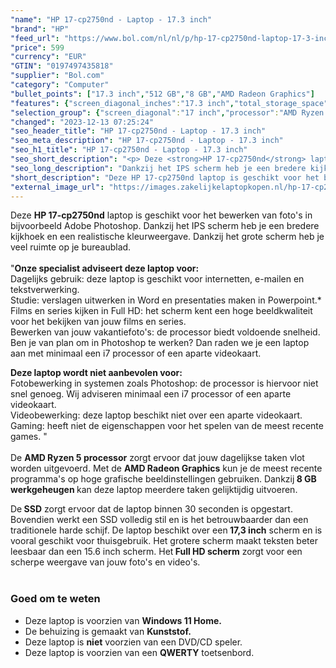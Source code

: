 ```yaml
---
"name": "HP 17-cp2750nd - Laptop - 17.3 inch"
"brand": "HP"
"feed_url": "https://www.bol.com/nl/nl/p/hp-17-cp2750nd-laptop-17-3-inch/9300000148505346"
"price": 599
"currency": "EUR"
"GTIN": "0197497435818"
"supplier": "Bol.com"
"category": "Computer"
"bullet_points": ["17.3 inch","512 GB","8 GB","AMD Radeon Graphics"]
"features": {"screen_diagonal_inches":"17.3 inch","total_storage_space":"512 GB","memory_size":"8 GB","graphics_card":"AMD Radeon Graphics"}
"selection_group": {"screen_diagonal":"17 inch","processor":"AMD Ryzen 5","changed_price_past_3_days":false,"product_family":"HP 17"}
"changed": "2023-12-13 07:25:24"
"seo_header_title": "HP 17-cp2750nd - Laptop - 17.3 inch"
"seo_meta_description": "HP 17-cp2750nd - Laptop - 17.3 inch"
"seo_h1_title": "HP 17-cp2750nd - Laptop - 17.3 inch"
"seo_short_description": "<p> Deze <strong>HP 17-cp2750nd</strong> laptop is geschikt voor het bewerken van foto's in bijvoorbeeld Adobe Photoshop."
"seo_long_description": "Dankzij het IPS scherm heb je een bredere kijkhoek en een realistische kleurweergave. Dankzij het grote scherm heb je veel ruimte op je bureaublad. <br /> <br />\"<strong>Onze specialist adviseert deze laptop voor:</strong><br /> Dagelijks gebruik: deze laptop is geschikt voor internetten, e-mailen en tekstverwerking. <br /> Studie: verslagen uitwerken in Word en presentaties maken in Powerpoint. *<br /> Films en series kijken in Full HD: het scherm kent een hoge beeldkwaliteit voor het bekijken van jouw films en series. <br /> Bewerken van jouw vakantiefoto's: de processor biedt voldoende snelheid. Ben je van plan om in Photoshop te werken? Dan raden we je een laptop aan met minimaal een i7 processor of een aparte videokaart. </p> <p> <strong>Deze laptop wordt niet aanbevolen voor:</strong><br /> Fotobewerking in systemen zoals Photoshop: de processor is hiervoor niet snel genoeg. Wij adviseren minimaal een i7 processor of een aparte videokaart. <br /> Videobewerking: deze laptop beschikt niet over een aparte videokaart. <br /> Gaming: heeft niet de eigenschappen voor het spelen van de meest recente games. \" <br /> <br />De <strong>AMD Ryzen 5 processor</strong> zorgt ervoor dat jouw dagelijkse taken vlot worden uitgevoerd. Met de <strong>AMD Radeon Graphics</strong> kun je de meest recente programma's op hoge grafische beeldinstellingen gebruiken. Dankzij<strong> 8 GB werkgeheugen </strong>kan deze laptop meerdere taken gelijktijdig uitvoeren. </p> <p> De<strong> SSD</strong> zorgt ervoor dat de laptop binnen 30 seconden is opgestart. Bovendien werkt een SSD volledig stil en is het betrouwbaarder dan een traditionele harde schijf. De laptop beschikt over een<strong> 17,3 inch</strong> scherm en is vooral geschikt voor thuisgebruik. Het grotere scherm maakt teksten beter leesbaar dan een 15. 6 inch scherm. Het<strong> Full HD scherm</strong> zorgt voor een scherpe weergave van jouw foto's en video's. <br /> <br /> </p> <h3> Goed om te weten</h3> <p> </p> <ul> <li>Deze laptop is voorzien van <strong>Windows 11 Home. </strong></li> <li>De behuizing is gemaakt van <strong>Kunststof. </strong></li> <li>Deze laptop is <strong>niet</strong> voorzien van een DVD/CD speler. </li> <li>Deze laptop is voorzien van een <strong>QWERTY</strong> toetsenbord. </li> </ul>"
"short_description": "Deze HP 17-cp2750nd laptop is geschikt voor het bewerken van foto's in bijvoorbeeld Adobe Photoshop. Dankzij het IPS scherm heb je een bredere kijkhoek en een realistische kleurweergave. Dankzij het grote scherm heb je veel ruimte op je bureaublad. \"Onze specialist adviseert deze laptop voor: Dagelijks gebruik: deze laptop is geschikt voor internetten, e-mailen en tekstverwerking. Studie: verslagen uitwerken in Word en presentaties maken in Powerpoint.* Films en series kijken in Full HD: het scherm kent een hoge beeldkwaliteit voor het bekijken van jouw films en series. Bewerken van jouw vakantiefoto's: de processor biedt voldoende snelheid. Ben je van plan om in Photoshop te werken? Dan raden we je een laptop aan met minimaal een i7 processor of een aparte videokaart. Deze laptop wordt niet aanbevolen voor: Fotobewerking in systemen zoals Photoshop: de processor is hiervoor niet snel genoeg. Wij adviseren minimaal een i7 processor of een aparte videokaart. Videobewerking: deze laptop beschikt niet over een aparte videokaart. Gaming: heeft niet de eigenschappen voor het spelen van de meest recente games. \" De AMD Ryzen 5 processor zorgt ervoor dat jouw dagelijkse taken vlot worden uitgevoerd. Met de AMD Radeon Graphics kun je de meest recente programma's op hoge grafische beeldinstellingen gebruiken. Dankzij 8 GB werkgeheugen kan deze laptop meerdere taken gelijktijdig uitvoeren. De SSD zorgt ervoor dat de laptop binnen 30 seconden is opgestart. Bovendien werkt een SSD volledig stil en is het betrouwbaarder dan een traditionele harde schijf. De laptop beschikt over een 17,3 inch scherm en is vooral geschikt voor thuisgebruik. Het grotere scherm maakt teksten beter leesbaar dan een 15.6 inch scherm. Het Full HD scherm zorgt voor een scherpe weergave van jouw foto's en video's. Goed om te weten Deze laptop is voorzien van Windows 11 Home. De behuizing is gemaakt van Kunststof. Deze laptop is niet voorzien van een DVD/CD speler. Deze laptop is voorzien van een QWERTY toetsenbord."
"external_image_url": "https://images.zakelijkelaptopkopen.nl/hp-17-cp2750nd-laptop-17-3-inch.webp"
---
```


<p> Deze <strong>HP 17-cp2750nd</strong> laptop is geschikt voor het bewerken van foto's in bijvoorbeeld Adobe Photoshop. Dankzij het IPS scherm heb je een bredere kijkhoek en een realistische kleurweergave. Dankzij het grote scherm heb je veel ruimte op je bureaublad. <br /> <br />"<strong>Onze specialist adviseert deze laptop voor:</strong><br /> Dagelijks gebruik: deze laptop is geschikt voor internetten, e-mailen en tekstverwerking. <br /> Studie: verslagen uitwerken in Word en presentaties maken in Powerpoint.*<br /> Films en series kijken in Full HD: het scherm kent een hoge beeldkwaliteit voor het bekijken van jouw films en series.<br /> Bewerken van jouw vakantiefoto's: de processor biedt voldoende snelheid. Ben je van plan om in Photoshop te werken? Dan raden we je een laptop aan met minimaal een i7 processor of een aparte videokaart. </p> <p> <strong>Deze laptop wordt niet aanbevolen voor:</strong><br /> Fotobewerking in systemen zoals Photoshop: de processor is hiervoor niet snel genoeg. Wij adviseren minimaal een i7 processor of een aparte videokaart. <br /> Videobewerking: deze laptop beschikt niet over een aparte videokaart. <br /> Gaming: heeft niet de eigenschappen voor het spelen van de meest recente games. " <br /> <br />De <strong>AMD Ryzen 5 processor</strong> zorgt ervoor dat jouw dagelijkse taken vlot worden uitgevoerd. Met de <strong>AMD Radeon Graphics</strong> kun je de meest recente programma's op hoge grafische beeldinstellingen gebruiken. Dankzij<strong> 8 GB werkgeheugen </strong>kan deze laptop meerdere taken gelijktijdig uitvoeren. </p> <p> De<strong> SSD</strong> zorgt ervoor dat de laptop binnen 30 seconden is opgestart. Bovendien werkt een SSD volledig stil en is het betrouwbaarder dan een traditionele harde schijf. De laptop beschikt over een<strong> 17,3 inch</strong> scherm en is vooral geschikt voor thuisgebruik. Het grotere scherm maakt teksten beter leesbaar dan een 15.6 inch scherm. Het<strong> Full HD scherm</strong> zorgt voor een scherpe weergave van jouw foto's en video's. <br /> <br /> </p> <h3> Goed om te weten</h3> <p>  </p> <ul> <li>Deze laptop is voorzien van <strong>Windows 11 Home.</strong></li> <li>De behuizing is gemaakt van <strong>Kunststof.</strong></li> <li>Deze laptop is <strong>niet</strong> voorzien van een DVD/CD speler.</li> <li>Deze laptop is voorzien van een <strong>QWERTY</strong> toetsenbord. </li> </ul>